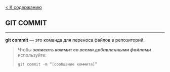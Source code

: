 [< К содержанию](./readme.md)

## GIT COMMIT

---

**git commit** — это команда для переноса файлов в репозиторий.

>Чтобы ***записать коммит со всеми добавленными файлами*** используйте:
>
>`git commit -m “[сообщение коммита]”`
